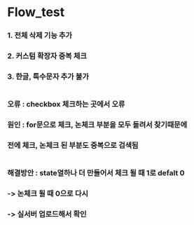 # Flow_test
### 1. 전체 삭제 기능 추가
### 2. 커스텀 확장자 중복 체크
### 3. 한글, 특수문자 추가 불가
#
### 오류 : checkbox 체크하는 곳에서 오류
### 원인 : for문으로 체크, 논체크 부분을 모두 돌려서 찾기때문에
###          전에 체크, 논체크 된 부분도 중복으로 검색됨
#
### 해결방안 : state열하나 더 만들어서 체크 될 때 1로 defalt 0
### -> 논체크 될 때 0으로 다시
### -> 실서버 업로드해서 확인
